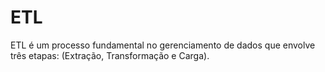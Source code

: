 # ETL
ETL é um processo fundamental no gerenciamento de dados que envolve três etapas: (Extração, Transformação e Carga).
